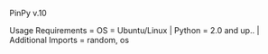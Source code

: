 PinPy v.10

Usage Requirements =
OS = Ubuntu/Linux | 
Python = 2.0 and up.. |
Additional Imports = random, os
